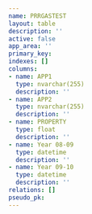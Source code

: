 ```yaml
---
name: PRRGASTEST
layout: table
description: ''
active: false
app_area: ''
primary_key: 
indexes: []
columns:
- name: APP1
  type: nvarchar(255)
  description: ''
- name: APP2
  type: nvarchar(255)
  description: ''
- name: PROPERTY
  type: float
  description: ''
- name: Year 08-09
  type: datetime
  description: ''
- name: Year 09-10
  type: datetime
  description: ''
relations: []
pseudo_pk: 
---
```


